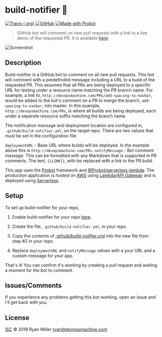 # build-notifier :robot: 

[![Travis (.org)](https://img.shields.io/travis/RyanMillerC/build-notifier.svg)](https://travis-ci.org/RyanMillerC/build-notifier)
[![GitHub](https://img.shields.io/github/license/RyanMillerC/build-notifier.svg)](https://github.com/RyanMillerC/build-notifier/blob/master/LICENSE)
[![Made with Probot](https://img.shields.io/badge/Made%20with-Probot-blue.svg)](https://github.com/probot/probot)

> GitHub bot will comment on new pull requests with a link to a live demo of the requested PR. It is available [here](https://github.com/apps/build-notifier).

![Screenshot](https://ryanmillerc.github.io/build-notifier/screenshot.png)

## Description

Build-notifier is a GitHub bot to comment on all new pull requests. This bot will comment with a predefinded message including a URL to a build of the requested PR. This assumes that all PRs are being deployed to a specific URL for testing under a resource name matching the PR branch name. For example, a link to, `http://devopsmachine.com/PRs/add-spacing-to-navbar`, would be added to the bot's comment on a PR to merge the branch, `add-spacing-to-navbar`, into master. In this example, `http://devopsmachine.com/PRs`, is where all builds are being deployed, each under a seperate resource suffix matching the branch name.

The notification message and deployment location are configured in, `.github/build-notifier.yml`, on the target repo. There are
two values that must be set in the configuration file:

  `deploymentURL` - Base URL where builds will be deployed. In the example above this is `http://devopsmachine.com/PRs`.
  `notifyMessage` - Bot comment message. This can be formatted with any Markdown that is supported in PR comments. The text, `{{LINK}}`, with be replaced with a link to the PR build.
  
This app uses the [Probot](https://github.com/probot/probot) framework and [@Probot/serverless-lambda](https://github.com/probot/serverless-lambda). The production application is hosted on [AWS](https://aws.amazon.com/) using [Lambda](https://aws.amazon.com/lambda/)/[API Gateway](https://aws.amazon.com/api-gateway/) and is deployed using [Serverless](https://github.com/serverless/serverless).

## Setup

To set up build-notifier for your repo,

1. Enable build-notifier for your repo [here](https://github.com/apps/build-notifier).

2. Create the file, `.github/build-notifier.yml`, in your repo.

3. Copy the contents of [.github/build-notifier.yml](.github/build-notifier.yml) into the new file from step #2 in your repo.

4. Replace `deploymentURL` and `notifyMessage` values with a your URL and a custom message for your app.

That's it! You can confirm it's working by creating a pull request and waiting a moment for the bot to comment. 

## Issues/Comments

If you experience any problems getting this bot working, open an issue and I'll get back with you.

## License

[ISC](LICENSE) © 2018 Ryan Miller <ryan@devopsmachine.com>

